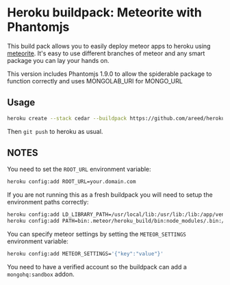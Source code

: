 # Heroku buildpack: Meteorite with Phantomjs

This build pack allows you to easily deploy meteor apps to heroku using [meteorite](http://github.com/oortcloud/meteorite). It's easy to use different branches of meteor and any smart package you can lay your hands on.

This version includes Phantomjs 1.9.0 to allow the spiderable package to function correctly and uses MONGOLAB_URI for MONGO_URL

## Usage

```bash
heroku create --stack cedar --buildpack https://github.com/areed/heroku-buildpack-meteorite-phantomjs.git
```

Then `git push` to heroku as usual.

## NOTES

You need to set the `ROOT_URL` environment variable:

```bash
heroku config:add ROOT_URL=your.domain.com
```

If you are not running this as a fresh buildpack you will need to setup the environment paths correctly:

```bash
heroku config:add LD_LIBRARY_PATH=/usr/local/lib:/usr/lib:/lib:/app/vendor/phantomjs/lib
heroku config:add PATH=bin:.meteor/heroku_build/bin:node_modules/.bin:/usr/local/bin:/usr/bin:/bin:/app/vendor/phantomjs/bin
```

You can specify meteor settings by setting the `METEOR_SETTINGS` environment variable:

```bash
heroku config:add METEOR_SETTINGS='{"key":"value"}'
```


You need to have a verified account so the buildpack can add a `mongohq:sandbox` addon.

